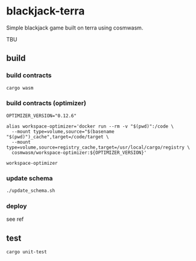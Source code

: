 # blackjack-terra

Simple blackjack game built on terra using cosmwasm.

TBU

## build

### build contracts

```sh
cargo wasm
```

### build contracts (optimizer)

```
OPTIMIZER_VERSION="0.12.6"

alias workspace-optimizer='docker run --rm -v "$(pwd)":/code \
  --mount type=volume,source="$(basename "$(pwd)")_cache",target=/code/target \
  --mount type=volume,source=registry_cache,target=/usr/local/cargo/registry \
  cosmwasm/workspace-optimizer:${OPTIMIZER_VERSION}'

workspace-optimizer
```

### update schema

```sh
./update_schema.sh
```

### deploy

see ref



## test

```sh
cargo unit-test
```
